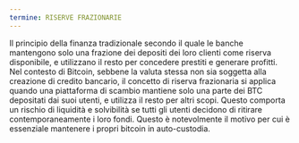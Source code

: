 ```yaml
---
termine: RISERVE FRAZIONARIE
---
```


Il principio della finanza tradizionale secondo il quale le banche mantengono solo una frazione dei depositi dei loro clienti come riserva disponibile, e utilizzano il resto per concedere prestiti e generare profitti. Nel contesto di Bitcoin, sebbene la valuta stessa non sia soggetta alla creazione di credito bancario, il concetto di riserva frazionaria si applica quando una piattaforma di scambio mantiene solo una parte dei BTC depositati dai suoi utenti, e utilizza il resto per altri scopi. Questo comporta un rischio di liquidità e solvibilità se tutti gli utenti decidono di ritirare contemporaneamente i loro fondi. Questo è notevolmente il motivo per cui è essenziale mantenere i propri bitcoin in auto-custodia.